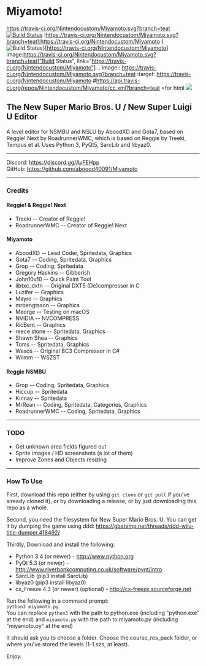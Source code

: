 # Miyamoto! 
https://travis-ci.org/Nintendocustom/Miyamoto.svg?branch=teat
[![Build Status](https://travis-ci.org/Nintendocustom/Miyamoto.svg?branch=teat)](https://travis-ci.org/Nintendocustom/Miyamoto)
!https://travis-ci.org/Nintendocustom/Miyamoto.svg?branch=teat!:https://travis-ci.org/Nintendocustom/Miyamoto
{<img src="https://travis-ci.org/Nintendocustom/Miyamoto.svg?branch=teat" alt="Build Status" />}[https://travis-ci.org/Nintendocustom/Miyamoto]
image:https://travis-ci.org/Nintendocustom/Miyamoto.svg?branch=teat["Build Status", link="https://travis-ci.org/Nintendocustom/Miyamoto"]
.. image:: https://travis-ci.org/Nintendocustom/Miyamoto.svg?branch=teat
:target: https://travis-ci.org/Nintendocustom/Miyamoto
#https://api.travis-ci.org/repos/Nintendocustom/Miyamoto/cc.xml?branch=teat
=for html <a href="https://travis-ci.org/Nintendocustom/Miyamoto"><img src="https://travis-ci.org/Nintendocustom/Miyamoto.svg?branch=teat"></a>
## The New Super Mario Bros. U / New Super Luigi U Editor
A level editor for NSMBU and NSLU by AboodXD and Gota7, based on Reggie! Next by RoadrunnerWMC, which is based on Reggie by Treeki, Tempus et al. Uses Python 3, PyQt5, SarcLib and libyaz0.

----------------------------------------------------------------

Discord: https://discord.gg/AvFEHpp  
GitHub: https://github.com/aboood40091/Miyamoto  

----------------------------------------------------------------

### Credits
#### Reggie! & Reggie! Next
* Treeki -- Creator of Reggie!
* RoadrunnerWMC -- Creator of Reggie! Next
  
#### Miyamoto
* AboodXD -- Lead Coder, Spritedata, Graphics
* Gota7 -- Coding, Spritedata, Graphics
* Grop -- Coding, Spritedata
* Gregory Haskins -- Gibberish
* John10v10 -- Quick Paint Tool
* libtxc_dxtn -- Original DXT5 (De)compressor in C
* Luzifer -- Graphics
* Mayro -- Graphics
* mrbengtsson -- Graphics
* Meorge -- Testing on macOS
* NVIDIA -- NVCOMPRESS
* RicBent -- Graphics
* reece stone -- Spritedata, Graphics
* Shawn Shea -- Graphics
* Toms -- Spritedata, Graphics
* Wexos -- Original BC3 Compressor in C#
* Wiimm -- WSZST
  
#### Reggie NSMBU
* Grop -- Coding, Spritedata, Graphics
* Hiccup -- Spritedata
* Kinnay -- Spritedata
* MrRean -- Coding, Spritedata, Categories, Graphics
* RoadrunnerWMC -- Coding, Spritedata, Graphics

----------------------------------------------------------------

### TODO
- Get unknown area fields figured out
- Sprite images / HD screenshots (a lot of them)
- Improve Zones and Objects resizing

----------------------------------------------------------------

### How To Use
First, download this repo (either by using ```git clone``` or ```git pull``` if you've already cloned it), or by downloading a release, or by just downloading this repo as a whole.

Second, you need the filesystem for New Super Mario Bros. U. You can get it by dumping the game using ddd: https://gbatemp.net/threads/ddd-wiiu-title-dumper.418492/

Thirdly, Download and install the following:
 * Python 3.4 (or newer) - http://www.python.org
 * PyQt 5.3 (or newer) - http://www.riverbankcomputing.co.uk/software/pyqt/intro
 * SarcLib (pip3 install SarcLib)
 * libyaz0 (pip3 install libyaz0)
 * cx_Freeze 4.3 (or newer) (optional) - http://cx-freeze.sourceforge.net  

Run the following in a command prompt:  
`python3 miyamoto.py`  
You can replace `python3` with the path to python.exe (including "python.exe" at the end) and `miyamoto.py` with the path to miyamoto.py (including "miyamoto.py" at the end)  
  
It should ask you to choose a folder. Choose the course_res_pack folder, or where you've stored the levels (1-1.szs, at least).

Enjoy.

